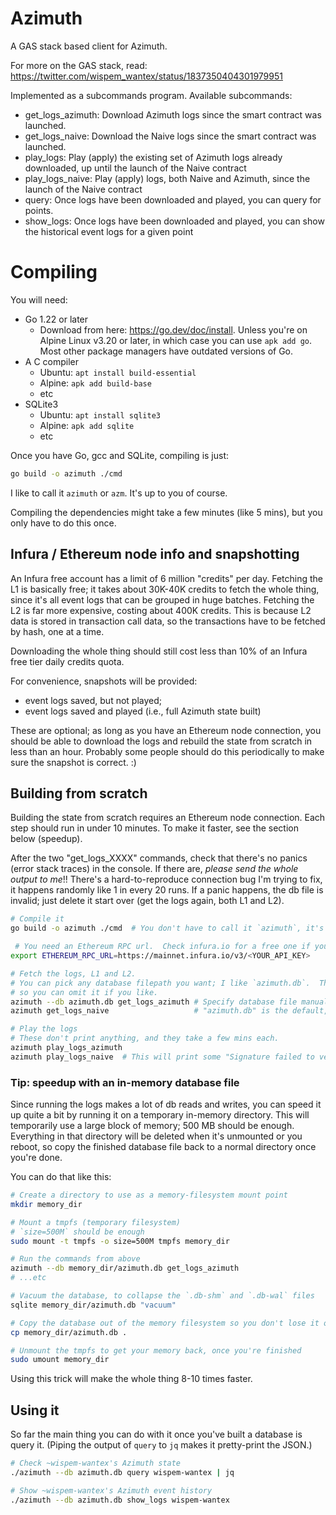# Azimuth

A GAS stack based client for Azimuth.

For more on the GAS stack, read: https://twitter.com/wispem_wantex/status/1837350404301979951

Implemented as a subcommands program.  Available subcommands:

- get_logs_azimuth:
	Download Azimuth logs since the smart contract was launched.
- get_logs_naive:
	Download the Naive logs since the smart contract was launched.
- play_logs:
	Play (apply) the existing set of Azimuth logs already downloaded, up until the launch of the Naive contract
- play_logs_naive:
	Play (apply) logs, both Naive and Azimuth, since the launch of the Naive contract
- query:
	Once logs have been downloaded and played, you can query for points.
- show_logs:
	Once logs have been downloaded and played, you can show the historical event logs for a given point


# Compiling

You will need:

- Go 1.22 or later
	- Download from here: https://go.dev/doc/install.  Unless you're on Alpine Linux v3.20 or later, in which case you can use `apk add go`.  Most other package managers have outdated versions of Go.
- A C compiler
	- Ubuntu: `apt install build-essential`
	- Alpine: `apk add build-base`
	- etc
- SQLite3
	- Ubuntu: `apt install sqlite3`
	- Alpine: `apk add sqlite`
	- etc

Once you have Go, gcc and SQLite, compiling is just:

```bash
go build -o azimuth ./cmd
```

I like to call it `azimuth` or `azm`.  It's up to you of course.

Compiling the dependencies might take a few minutes (like 5 mins), but you only have to do this once.

## Infura / Ethereum node info and snapshotting

An Infura free account has a limit of 6 million "credits" per day.  Fetching the L1 is basically free; it takes about 30K-40K credits to fetch the whole thing, since it's all event logs that can be grouped in huge batches.  Fetching the L2 is far more expensive, costing about 400K credits.  This is because L2 data is stored in transaction call data, so the transactions have to be fetched by hash, one at a time.

Downloading the whole thing should still cost less than 10% of an Infura free tier daily credits quota.

For convenience, snapshots will be provided:

- event logs saved, but not played;
- event logs saved and played (i.e., full Azimuth state built)

These are optional; as long as you have an Ethereum node connection, you should be able to download the logs and rebuild the state from scratch in less than an hour.  Probably some people should do this periodically to make sure the snapshot is correct.  :)

## Building from scratch

Building the state from scratch requires an Ethereum node connection.  Each step should run in under 10 minutes.  To make it faster, see the section below (speedup).

After the two "get_logs_XXXX" commands, check that there's no panics (error stack traces) in the console.  If there are, *please send the whole output to me*!!  There's a hard-to-reproduce connection bug I'm trying to fix, it happens randomly like 1 in every 20 runs.  If a panic happens, the db file is invalid; just delete it start over (get the logs again, both L1 and L2).

```bash
# Compile it
go build -o azimuth ./cmd  # You don't have to call it `azimuth`, it's up to you

 # You need an Ethereum RPC url.  Check infura.io for a free one if you want
export ETHEREUM_RPC_URL=https://mainnet.infura.io/v3/<YOUR_API_KEY>

# Fetch the logs, L1 and L2.
# You can pick any database filepath you want; I like `azimuth.db`.  That's also the default,
# so you can omit it if you like.
azimuth --db azimuth.db get_logs_azimuth # Specify database file manually
azimuth get_logs_naive                   # "azimuth.db" is the default, if you don't provide it

# Play the logs
# These don't print anything, and they take a few mins each.
azimuth play_logs_azimuth
azimuth play_logs_naive  # This will print some "Signature failed to verify"; it's OK
```

### Tip: speedup with an in-memory database file

Since running the logs makes a lot of db reads and writes, you can speed it up quite a bit by running it on a temporary in-memory directory.  This will temporarily use a large block of memory; 500 MB should be enough.  Everything in that directory will be deleted when it's unmounted or you reboot, so copy the finished database file back to a normal directory once you're done.

You can do that like this:

```bash
# Create a directory to use as a memory-filesystem mount point
mkdir memory_dir

# Mount a tmpfs (temporary filesystem)
# `size=500M` should be enough
sudo mount -t tmpfs -o size=500M tmpfs memory_dir

# Run the commands from above
azimuth --db memory_dir/azimuth.db get_logs_azimuth
# ...etc

# Vacuum the database, to collapse the `.db-shm` and `.db-wal` files
sqlite memory_dir/azimuth.db "vacuum"

# Copy the database out of the memory filesystem so you don't lose it on reboot
cp memory_dir/azimuth.db .

# Unmount the tmpfs to get your memory back, once you're finished
sudo umount memory_dir
```

Using this trick will make the whole thing 8-10 times faster.

## Using it

So far the main thing you can do with it once you've built a database is query it.  (Piping the output of `query` to `jq` makes it pretty-print the JSON.)

```bash
# Check ~wispem-wantex's Azimuth state
./azimuth --db azimuth.db query wispem-wantex | jq

# Show ~wispem-wantex's Azimuth event history
./azimuth --db azimuth.db show_logs wispem-wantex
```
